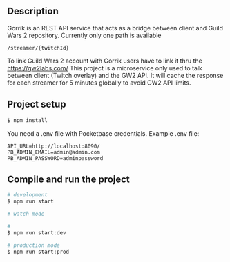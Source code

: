## Description
Gorrik is an REST API service that acts as a bridge between client and Guild Wars 2 repository. Currently only one path is available
```
/streamer/{twitchId}
```
To link Guild Wars 2 account with Gorrik users have to link it thru the https://gw2labs.com/
This project is a microservice only used to talk between client (Twitch overlay) and the GW2 API. It will cache the response for each streamer for 5 minutes globally to avoid GW2 API limits.

## Project setup #

```bash
$ npm install
```

You need a .env file with Pocketbase credentials.
Example .env file:
```env
API_URL=http://localhost:8090/
PB_ADMIN_EMAIL=admin@admin.com
PB_ADMIN_PASSWORD=adminpassword
```


## Compile and run the project

```bash
# development
$ npm run start

# watch mode

#
$ npm run start:dev

# production mode
$ npm run start:prod
```
